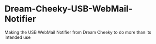 # Dream-Cheeky-USB-WebMail-Notifier
Making the USB WebMail Notifier from Dream Cheeky to do more than its intended use
